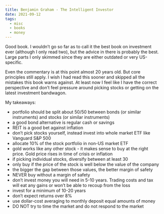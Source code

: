 ```yaml
---
title: Benjamin Graham - The Intelligent Investor
date: 2021-09-12
tags:
  - misc
  - books
  - money
---
```


Good book. I wouldn’t go so far as to call it the best book on investment ever (although I only read two), but the advice in there is probably the best. Large parts I only skimmed since they are either outdated or very US-specific.

Even the commentary is at this point almost 20 years old. But core principles still apply. I wish I had read this sooner and skipped all the mistakes this book warns against. At least now I feel like I have the correct perspective and don’t feel pressure around picking stocks or getting on the latest investment bandwagon.

My takeaways:
- portfolio should be split about 50/50 between bonds (or similar instruments) and stocks (or similar instruments)
- a good bond alternative is regular cash or savings
- REIT is a good bet against inflation
- don’t pick stocks yourself, instead invest into whole market ETF like Vanguard S&P 500
- allocate 10% of the stock portfolio in non-US market ETF
- gold works like any other stock - it makes sense to buy at the right price. Gold price rises in time of crisis or inflation
- if picking individual stocks, diversify between at least 30
- only buy if the price of the stock is well below the value of the company
- the bigger the gap between those values, the better margin of safety
- NEVER buy without a margin of safety
- don’t invest money you will need in 5-10 years. Trading costs and tax will eat any gains or won’t be able to recoup from the loss
- invest for a minimum of 10-20 years
- don’t expect returns over 8%
- use dollar-cost averaging to monthly deposit equal amounts of money
- DO NOT try to time the market and do not respond to the market
